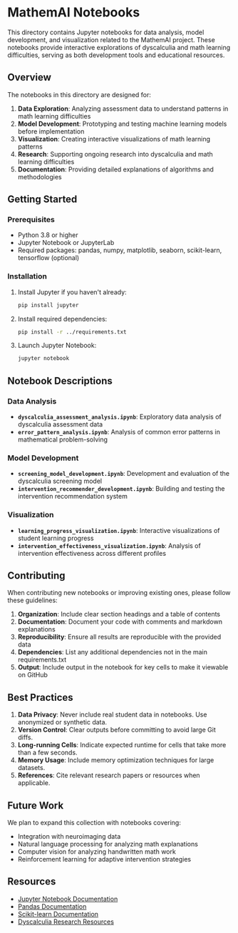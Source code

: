 # MathemAI Notebooks

This directory contains Jupyter notebooks for data analysis, model development, and visualization related to the MathemAI project. These notebooks provide interactive explorations of dyscalculia and math learning difficulties, serving as both development tools and educational resources.

## Overview

The notebooks in this directory are designed for:

1. **Data Exploration**: Analyzing assessment data to understand patterns in math learning difficulties
2. **Model Development**: Prototyping and testing machine learning models before implementation
3. **Visualization**: Creating interactive visualizations of math learning patterns
4. **Research**: Supporting ongoing research into dyscalculia and math learning difficulties
5. **Documentation**: Providing detailed explanations of algorithms and methodologies

## Getting Started

### Prerequisites

- Python 3.8 or higher
- Jupyter Notebook or JupyterLab
- Required packages: pandas, numpy, matplotlib, seaborn, scikit-learn, tensorflow (optional)

### Installation

1. Install Jupyter if you haven't already:
   ```bash
   pip install jupyter
   ```

2. Install required dependencies:
   ```bash
   pip install -r ../requirements.txt
   ```

3. Launch Jupyter Notebook:
   ```bash
   jupyter notebook
   ```

## Notebook Descriptions

### Data Analysis

- **`dyscalculia_assessment_analysis.ipynb`**: Exploratory data analysis of dyscalculia assessment data
- **`error_pattern_analysis.ipynb`**: Analysis of common error patterns in mathematical problem-solving

### Model Development

- **`screening_model_development.ipynb`**: Development and evaluation of the dyscalculia screening model
- **`intervention_recommender_development.ipynb`**: Building and testing the intervention recommendation system

### Visualization

- **`learning_progress_visualization.ipynb`**: Interactive visualizations of student learning progress
- **`intervention_effectiveness_visualization.ipynb`**: Analysis of intervention effectiveness across different profiles

## Contributing

When contributing new notebooks or improving existing ones, please follow these guidelines:

1. **Organization**: Include clear section headings and a table of contents
2. **Documentation**: Document your code with comments and markdown explanations
3. **Reproducibility**: Ensure all results are reproducible with the provided data
4. **Dependencies**: List any additional dependencies not in the main requirements.txt
5. **Output**: Include output in the notebook for key cells to make it viewable on GitHub

## Best Practices

1. **Data Privacy**: Never include real student data in notebooks. Use anonymized or synthetic data.
2. **Version Control**: Clear outputs before committing to avoid large Git diffs.
3. **Long-running Cells**: Indicate expected runtime for cells that take more than a few seconds.
4. **Memory Usage**: Include memory optimization techniques for large datasets.
5. **References**: Cite relevant research papers or resources when applicable.

## Future Work

We plan to expand this collection with notebooks covering:

- Integration with neuroimaging data
- Natural language processing for analyzing math explanations
- Computer vision for analyzing handwritten math work
- Reinforcement learning for adaptive intervention strategies

## Resources

- [Jupyter Notebook Documentation](https://jupyter.org/documentation)
- [Pandas Documentation](https://pandas.pydata.org/docs/)
- [Scikit-learn Documentation](https://scikit-learn.org/stable/documentation.html)
- [Dyscalculia Research Resources](https://www.understood.org/en/articles/what-is-dyscalculia)
